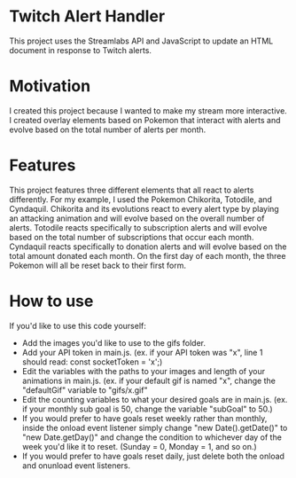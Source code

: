 # Twitch Alert Handler
This project uses the Streamlabs API and JavaScript to update an HTML document in response to Twitch alerts.

# Motivation
I created this project because I wanted to make my stream more interactive. I created overlay elements based on Pokemon that interact with alerts and evolve based on the total number of alerts per month.

# Features
This project features three different elements that all react to alerts differently. For my example, I used the Pokemon Chikorita, Totodile, and Cyndaquil. Chikorita and its evolutions react to every alert type by playing an attacking animation and will evolve based on the overall number of alerts. Totodile reacts specifically to subscription alerts and will evolve based on the total number of subscriptions that occur each month. Cyndaquil reacts specifically to donation alerts and will evolve based on the total amount donated each month. On the first day of each month, the three Pokemon will all be reset back to their first form.


# How to use
If you'd like to use this code yourself:
- Add the images you'd like to use to the gifs folder.
- Add your API token in main.js. (ex. if your API token was "x", line 1 should read: const socketToken = 'x';)
- Edit the variables with the paths to your images and length of your animations in main.js. (ex. if your default gif is named "x", change the "defaultGif" variable to "gifs/x.gif"
- Edit the counting variables to what your desired goals are in main.js. (ex. if your monthly sub goal is 50, change the variable "subGoal" to 50.)
- If you would prefer to have goals reset weekly rather than monthly, inside the onload event listener simply change "new Date().getDate()" to "new Date.getDay()" and change the condition to whichever day of the week you'd like it to reset. (Sunday = 0, Monday = 1, and so on.)
- If you would prefer to have goals reset daily, just delete both the onload and onunload event listeners.
